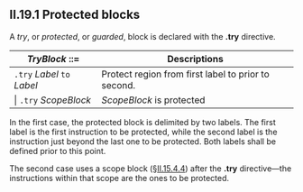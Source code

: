 ## II.19.1 Protected blocks

A *try*, or *protected*, or *guarded*, block is declared with the **.try** directive.

 | _TryBlock_ ::= | Descriptions
 | ---- | ----
 | `.try` _Label_ `to` _Label_ | Protect region from first label to prior to second.
 | \| `.try` _ScopeBlock_ | _ScopeBlock_ is protected

In the first case, the protected block is delimited by two labels. The first label is the first instruction to be protected, while the second label is the instruction just beyond the last one to be protected. Both labels shall be defined prior to this point.

The second case uses a scope block (§[II.15.4.4](#todo-missing-hyperlink)) after the **.try** directive&mdash;the instructions within that scope are the ones to be protected.
